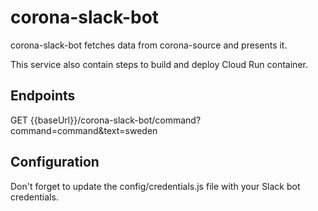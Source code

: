 # corona-slack-bot

corona-slack-bot fetches data from corona-source and presents it.

This service also contain steps to build and deploy Cloud Run container.

## Endpoints

GET {{baseUrl}}/corona-slack-bot/command?command=command&text=sweden


## Configuration

Don't forget to update the config/credentials.js file with your
Slack bot credentials.
